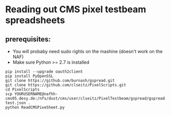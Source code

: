 # Reading out CMS pixel testbeam spreadsheets


## prerequisites:
* You will probaby need sudo rights on the mashine (doesn't work on the NAF)
* Make sure Python >= 2.7 is installed

```
pip install --upgrade oauth2client
pip install PyOpenSSL
git clone https://github.com/burnash/gspread.git
git clone https://github.com/clseitz/PixelScripts.git
cd PixelScripts
scp YOURUSERNAME@nafhh-cms05.desy.de:/nfs/dust/cms/user/clseitz/PixelTestbeam/gspread/gspread-test.json .
python ReadCMSPixeSheet.py 
```